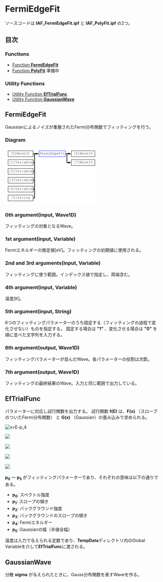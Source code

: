 # FermiEdgeFit
ソースコードは **IAF_FermiEdgeFit.ipf** と **IAF_PolyFit.ipf** の2つ。

## 目次
### Functions
- [Function **FermiEdgeFit**](#FermiEdgeFit)
- [Function **PolyFit**](#PolyFit) 準備中

### Utility Functions
- [Utility Function **EfTrialFunc**](#EfTrialFunc)
- [Utility Function **GaussianWave**](#GaussianWave)

## FermiEdgeFit
Gaussianによるノイズが重層されたFermi分布関数でフィッティングを行う。

### Diagram
<img src="https://github.com/Hiroaki-Tanaka-0606/IgorAnalysisFramework/raw/master/00.%20Resources/FermiEdgeFit.svg?sanitize=true" width=300>

### 0th argument(input, Wave1D)
フィッティングの対象となるWave。

### 1st argument(input, Variable)
Fermiエネルギーの推定値\[eV\]。フィッティングの初期値に使用される。

### 2nd and 3rd arguments(input, Variable)
フィッティングに使う範囲。インデックス値で指定し、両端含む。

### 4th argument(input, Variable)
温度\[K\]。

### 5th argument(input, String)
6つのフィッティングパラメーターのうち固定する（フィッティングの過程で変化させない）ものを指定する。
固定する場合は **"1"** 、変化させる場合は **"0"** を順に並べた文字列を入力する。

### 6th argument(output, Wave1D)
フィッティングパラメーターが並んだWave。各パラメーターの役割は次節。

### 7th argument(output, Wave1D)
フィッティングの最終結果のWave。入力と同じ範囲で出力している。

## EfTrialFunc
パラメーターに対応し試行関数を出力する。
試行関数 **f(E)** は、**F(x)** （スロープのついたFermi分布関数） と **G(x)** （Gaussian）の畳み込みで求められる。
<p><img src="https://latex.codecogs.com/svg.latex?\fn_cm&space;x=E-p_4" title="x=E-p_4" /></p>
<p><img src="https://latex.codecogs.com/svg.latex?\fn_cm&space;F(x)=\frac{1&plus;p_1&space;x}{e^{\beta&space;x}&plus;1}"></p>
<p><img src="https://latex.codecogs.com/svg.latex?\fn_cm&space;G(x)=\frac{1}{\sqrt{2\pi}\sigma}\exp\left(-\frac{x^2}{2\sigma^2}&space;\right&space;)"></p>
<p><img src="https://latex.codecogs.com/svg.latex?\fn_cm&space;f(E)=p_0\times&space;F(x)\otimes&space;G(x)&plus;p_2&plus;p_3&space;x"></p>
<p><img src="https://latex.codecogs.com/svg.latex?\fn_cm&space;\beta=\frac{1}{k_B&space;T},\&space;\sigma=\frac{p_5}{2\sqrt{2\log&space;2}}"></p>

**p<sub>0</sub>** ～ **p<sub>5</sub>** がフィッティングパラメーターであり、それぞれの意味は以下の通りである。
- **p<sub>0</sub>**: スペクトル強度
- **p<sub>1</sub>**: スロープの傾き
- **p<sub>2</sub>**: バックグラウンド強度
- **p<sub>3</sub>**: バックグラウンドのスロープの傾き
- **p<sub>4</sub>**: Fermiエネルギー
- **p<sub>5</sub>**: Gaussianの幅（半値全幅）

温度は入力で与えられる定数であり、**TempData**ディレクトリ内のGlobal Variableを介して**EfTrialFunc**に渡される。

## GaussianWave
分散 **sigma** が与えられたときに、Gauss分布関数を表すWaveを作る。
